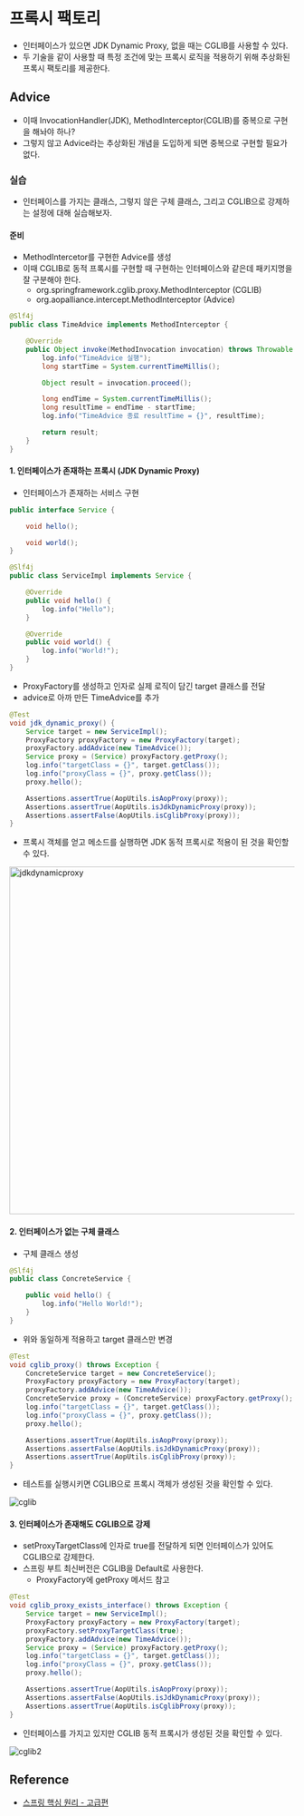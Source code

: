 # 프록시 팩토리

- 인터페이스가 있으면 JDK Dynamic Proxy, 없을 때는 CGLIB를 사용할 수 있다.
- 두 기술을 같이 사용할 때 특정 조건에 맞는 프록시 로직을 적용하기 위해 추상화된 프록시 팩토리를 제공한다.

## Advice

- 이때 InvocationHandler(JDK), MethodInterceptor(CGLIB)를 중복으로 구현을 해놔야 하나?
- 그렇지 않고 Advice라는 추상화된 개념을 도입하게 되면 중복으로 구현할 필요가 없다.

### 실습

- 인터페이스를 가지는 클래스, 그렇지 않은 구체 클래스, 그리고 CGLIB으로 강제하는 설정에 대해 실습해보자.

#### 준비

- MethodIntercetor를 구현한 Advice를 생성
- 이때 CGLIB로 동적 프록시를 구현할 때 구현하는 인터페이스와 같은데 패키지명을 잘 구분해야 한다.
    - org.springframework.cglib.proxy.MethodInterceptor (CGLIB)
    - org.aopalliance.intercept.MethodInterceptor (Advice)

```java
@Slf4j
public class TimeAdvice implements MethodInterceptor {

	@Override
	public Object invoke(MethodInvocation invocation) throws Throwable {
		log.info("TimeAdvice 실행");
		long startTime = System.currentTimeMillis();

		Object result = invocation.proceed();

		long endTime = System.currentTimeMillis();
		long resultTime = endTime - startTime;
		log.info("TimeAdvice 종료 resultTime = {}", resultTime);

		return result;
	}
}
```

#### 1. 인터페이스가 존재하는 프록시 (JDK Dynamic Proxy)

- 인터페이스가 존재하는 서비스 구현

```java
public interface Service {

	void hello();

	void world();
}

@Slf4j
public class ServiceImpl implements Service {

	@Override
	public void hello() {
		log.info("Hello");
	}

	@Override
	public void world() {
		log.info("World!");
	}
}
```

- ProxyFactory를 생성하고 인자로 실제 로직이 담긴 target 클래스를 전달
- advice로 아까 만든 TimeAdvice를 추가

```java
@Test
void jdk_dynamic_proxy() {
    Service target = new ServiceImpl();
    ProxyFactory proxyFactory = new ProxyFactory(target);
    proxyFactory.addAdvice(new TimeAdvice());
    Service proxy = (Service) proxyFactory.getProxy();
    log.info("targetClass = {}", target.getClass());
    log.info("proxyClass = {}", proxy.getClass());
    proxy.hello();

    Assertions.assertTrue(AopUtils.isAopProxy(proxy));
    Assertions.assertTrue(AopUtils.isJdkDynamicProxy(proxy));
    Assertions.assertFalse(AopUtils.isCglibProxy(proxy));
}
```

- 프록시 객체를 얻고 메소드를 실행하면 JDK 동적 프록시로 적용이 된 것을 확인할 수 있다.

<img width="613" alt="jdkdynamicproxy" src="https://user-images.githubusercontent.com/50051656/174108063-4ac80757-e73f-42bc-9d4d-6be4dc0b35e4.png">


#### 2. 인터페이스가 없는 구체 클래스

- 구체 클래스 생성

```java
@Slf4j
public class ConcreteService {

	public void hello() {
		log.info("Hello World!");
	}
}
```

- 위와 동일하게 적용하고 target 클래스만 변경

```java
@Test
void cglib_proxy() throws Exception {
    ConcreteService target = new ConcreteService();
    ProxyFactory proxyFactory = new ProxyFactory(target);
    proxyFactory.addAdvice(new TimeAdvice());
    ConcreteService proxy = (ConcreteService) proxyFactory.getProxy();
    log.info("targetClass = {}", target.getClass());
    log.info("proxyClass = {}", proxy.getClass());
    proxy.hello();

    Assertions.assertTrue(AopUtils.isAopProxy(proxy));
    Assertions.assertFalse(AopUtils.isJdkDynamicProxy(proxy));
    Assertions.assertTrue(AopUtils.isCglibProxy(proxy));
}
```

- 테스트를 실행시키면 CGLIB으로 프록시 객체가 생성된 것을 확인할 수 있다.

![cglib](https://user-images.githubusercontent.com/50051656/174107779-50cc2eb6-cdf3-46f3-a2f5-21d6d96ba51e.png)

#### 3. 인터페이스가 존재해도 CGLIB으로 강제

- setProxyTargetClass에 인자로 true를 전달하게 되면 인터페이스가 있어도 CGLIB으로 강제한다.
- 스프링 부트 최신버전은 CGLIB을 Default로 사용한다.
    - ProxyFactory에 getProxy 메서드 참고

```java
@Test
void cglib_proxy_exists_interface() throws Exception {
    Service target = new ServiceImpl();
    ProxyFactory proxyFactory = new ProxyFactory(target);
    proxyFactory.setProxyTargetClass(true);
    proxyFactory.addAdvice(new TimeAdvice());
    Service proxy = (Service) proxyFactory.getProxy();
    log.info("targetClass = {}", target.getClass());
    log.info("proxyClass = {}", proxy.getClass());
    proxy.hello();

    Assertions.assertTrue(AopUtils.isAopProxy(proxy));
    Assertions.assertFalse(AopUtils.isJdkDynamicProxy(proxy));
    Assertions.assertTrue(AopUtils.isCglibProxy(proxy));
}
```

- 인터페이스를 가지고 있지만 CGLIB 동적 프록시가 생성된 것을 확인할 수 있다.

![cglib2](https://user-images.githubusercontent.com/50051656/174107805-c883d8ba-a042-45f8-8144-98e58587aad2.png)

## Reference

- [스프링 핵심 원리 - 고급편](https://www.inflearn.com/course/%EC%8A%A4%ED%94%84%EB%A7%81-%ED%95%B5%EC%8B%AC-%EC%9B%90%EB%A6%AC-%EA%B3%A0%EA%B8%89%ED%8E%B8/dashboard)